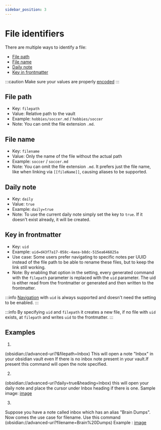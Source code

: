 ```yaml
---
sidebar_position: 3
---
```

# File identifiers

There are multiple ways to identify a file:

- [File path](#file-path)
- [File name](#file-name)
- [Daily note](#daily-note)
- [Key in frontmatter](#key-in-frontmatter)

:::caution
Make sure your values are properly [encoded](encoding)
:::

## File path

- Key: `filepath`
- Value: Relative path to the vault
- Example: `hobbies/soccer.md` / `hobbies/soccer`
- Note: You can omit the file extension `.md`.

## File name

- Key: `filename`
- Value: Only the name of the file without the actual path
- Example: `soccer` / `soccer.md`
- Note: You can omit the file extension `.md`. It prefers just the file name, like when linking via `[[fileName]]`, causing aliases to be supported.


## Daily note

- Key: `daily`
- Value: `true`
- Example: `daily=true`
- Note: To use the current daily note simply set the key to `true`. If it doesn't exist already, it will be created. 

## Key in frontmatter

- Key: `uid`
- Example: `uid=d43f7a17-058c-4aea-b8dc-515ea646825a`
- Use case: Some users prefer navigating to specific notes per UUID instead of the file path to be able to rename these files, but to keep the link still working.
- Note: By enabling that option in the setting, every generated command with the `filepath` parameter is replaced with the `uid` parameter. The uid is either read from the frontmatter or generated and then written to the frontmatter. 

:::info
[Navigation](../actions/navigation.md) with `uid` is always supported and doesn't need the setting to be enabled.
:::

:::info
By specifying `uid` and `filepath` it creates a new file, if no file with `uid` exists, at `filepath` and writes `uid` to the frontmatter.
:::

## Examples
1)
(obsidian://advanced-uri?&filepath=Inbox)
This will open a note "Inbox" in your obsidian vault even If there is no inbox note present in your vault.If present this command will open the note specified.

2)
(obsidian://advanced-uri?daily=true&heading=Inbox)
this will open your daily note and place the cursor under Inbox heading if there is one.
Sample image: [image](https://user-images.githubusercontent.com/95166364/205477904-dc974487-65e7-4480-a99b-d9ab0b1a2536.png)

3)
Suppose you have a note called inbox which has an alias "Brain Dumps". Now comes the use case for filename.
Use this command
(obsidian://advanced-uri?filename=Brain%20Dumps)
Example : [image](https://user-images.githubusercontent.com/95166364/205478454-b6949bf6-cf8c-4218-abaa-3d1bf22bfc1e.png)



